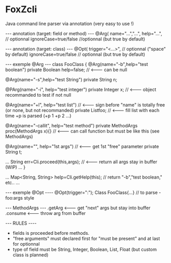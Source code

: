 FoxZcli
=======

Java command line parser via annotation (very easy to use !)

--- annotation (target: field or method) ---
@Arg(
  name="...","...",
  help="...", // optionnal
  ignoreCase=true/false //optionnal (but true by default)
  
--- annotation (target: class) ---
@Opt(
  trigger="<...>", // optionnal ("space" by default)
  ignoreCase=true/false // optionnal (but true by default)

--- exemple @Arg ---
class FooClass {
  @Arg(name="-b",help="test boolean")
  private Boolean help=false; // <--- can be null
  
  @Arg(name="-s",help="test String")
  private String n;
  
  @PArg(name="-i", help="test integer")
  private Integer x;   // <--- object recommanded to test if not null
  
  @Arg(name="+l", help="test list") // <--- sign before "name" is totally free (or none, but not recommanded)
  private List<String>foo; // <--- fill list with each time +p is parsed (+p 1 +p 2 ...)
  
  @Arg(name="-callit", help="test method") 
  private MethodArgs proc(MethodArgs x){} // <--- can call function but must be like this (see MethodArgs)
  
  @Arg(name="", help="1st args") // <--- get 1st "free" parameter
  private String t;
  
  ...
  String err=Cli.proceed(this,args); // <--- return all args stay in buffer (WIP)
  ...
}

...
Map<String, String> help=Cli.getHelp(this); // return "-b","test boolean," etc..
...


--- exemple @Opt ----
@Opt(trigger=":");
Class FooClass{...}
// to parse -foo:args style

--- MethodArgs ---
.getArg <--- get "next" args but stay into buffer 
.consume <--- throw arg from buffer

--- RULES ----
* fields is proceeded before methods.
* "free arguments" must declared first for "must be present" and at last for optionnal
* type of field must be String, Integer, Boolean, List, Float (but custom class is planned)
